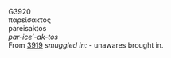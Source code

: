 G3920  
παρείσακτος  
pareisaktos  
*par-ice‘-ak-tos*  
From [3919](g3919) *smuggled* *in:* - unawares brought in.  

